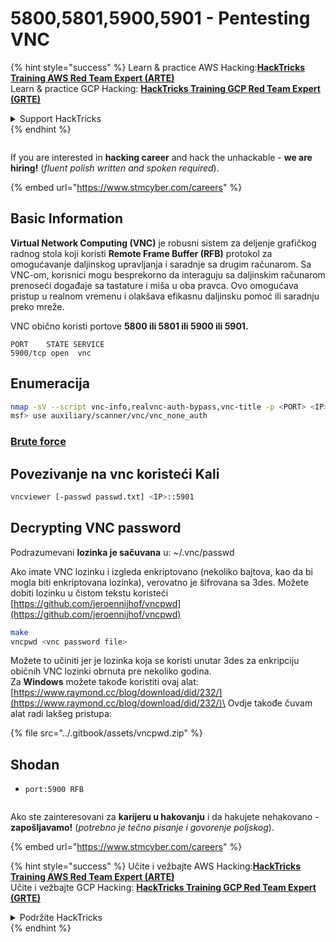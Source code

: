 # 5800,5801,5900,5901 - Pentesting VNC

{% hint style="success" %}
Learn & practice AWS Hacking:<img src="/.gitbook/assets/arte.png" alt="" data-size="line">[**HackTricks Training AWS Red Team Expert (ARTE)**](https://training.hacktricks.xyz/courses/arte)<img src="/.gitbook/assets/arte.png" alt="" data-size="line">\
Learn & practice GCP Hacking: <img src="/.gitbook/assets/grte.png" alt="" data-size="line">[**HackTricks Training GCP Red Team Expert (GRTE)**<img src="/.gitbook/assets/grte.png" alt="" data-size="line">](https://training.hacktricks.xyz/courses/grte)

<details>

<summary>Support HackTricks</summary>

* Check the [**subscription plans**](https://github.com/sponsors/carlospolop)!
* **Join the** 💬 [**Discord group**](https://discord.gg/hRep4RUj7f) or the [**telegram group**](https://t.me/peass) or **follow** us on **Twitter** 🐦 [**@hacktricks\_live**](https://twitter.com/hacktricks\_live)**.**
* **Share hacking tricks by submitting PRs to the** [**HackTricks**](https://github.com/carlospolop/hacktricks) and [**HackTricks Cloud**](https://github.com/carlospolop/hacktricks-cloud) github repos.

</details>
{% endhint %}

<figure><img src="/.gitbook/assets/image (1) (1) (1) (1) (1) (1) (1) (1) (1) (1).png" alt=""><figcaption></figcaption></figure>

If you are interested in **hacking career** and hack the unhackable - **we are hiring!** (_fluent polish written and spoken required_).

{% embed url="https://www.stmcyber.com/careers" %}

## Basic Information

**Virtual Network Computing (VNC)** je robusni sistem za deljenje grafičkog radnog stola koji koristi **Remote Frame Buffer (RFB)** protokol za omogućavanje daljinskog upravljanja i saradnje sa drugim računarom. Sa VNC-om, korisnici mogu besprekorno da interaguju sa daljinskim računarom prenoseći događaje sa tastature i miša u oba pravca. Ovo omogućava pristup u realnom vremenu i olakšava efikasnu daljinsku pomoć ili saradnju preko mreže.

VNC obično koristi portove **5800 ili 5801 ili 5900 ili 5901.**
```
PORT    STATE SERVICE
5900/tcp open  vnc
```
## Enumeracija
```bash
nmap -sV --script vnc-info,realvnc-auth-bypass,vnc-title -p <PORT> <IP>
msf> use auxiliary/scanner/vnc/vnc_none_auth
```
### [**Brute force**](../generic-methodologies-and-resources/brute-force.md#vnc)

## Povezivanje na vnc koristeći Kali
```bash
vncviewer [-passwd passwd.txt] <IP>::5901
```
## Decrypting VNC password

Podrazumevani **lozinka je sačuvana** u: \~/.vnc/passwd

Ako imate VNC lozinku i izgleda enkriptovano (nekoliko bajtova, kao da bi mogla biti enkriptovana lozinka), verovatno je šifrovana sa 3des. Možete dobiti lozinku u čistom tekstu koristeći [https://github.com/jeroennijhof/vncpwd](https://github.com/jeroennijhof/vncpwd)
```bash
make
vncpwd <vnc password file>
```
Možete to učiniti jer je lozinka koja se koristi unutar 3des za enkripciju običnih VNC lozinki obrnuta pre nekoliko godina.\
Za **Windows** možete takođe koristiti ovaj alat: [https://www.raymond.cc/blog/download/did/232/](https://www.raymond.cc/blog/download/did/232/)\
Ovdje takođe čuvam alat radi lakšeg pristupa:

{% file src="../.gitbook/assets/vncpwd.zip" %}

## Shodan

* `port:5900 RFB`

<figure><img src="/.gitbook/assets/image (1) (1) (1) (1) (1) (1) (1) (1) (1) (1).png" alt=""><figcaption></figcaption></figure>

Ako ste zainteresovani za **karijeru u hakovanju** i da hakujete nehakovano - **zapošljavamo!** (_potrebno je tečno pisanje i govorenje poljskog_).

{% embed url="https://www.stmcyber.com/careers" %}

{% hint style="success" %}
Učite i vežbajte AWS Hacking:<img src="/.gitbook/assets/arte.png" alt="" data-size="line">[**HackTricks Training AWS Red Team Expert (ARTE)**](https://training.hacktricks.xyz/courses/arte)<img src="/.gitbook/assets/arte.png" alt="" data-size="line">\
Učite i vežbajte GCP Hacking: <img src="/.gitbook/assets/grte.png" alt="" data-size="line">[**HackTricks Training GCP Red Team Expert (GRTE)**<img src="/.gitbook/assets/grte.png" alt="" data-size="line">](https://training.hacktricks.xyz/courses/grte)

<details>

<summary>Podržite HackTricks</summary>

* Proverite [**planove pretplate**](https://github.com/sponsors/carlospolop)!
* **Pridružite se** 💬 [**Discord grupi**](https://discord.gg/hRep4RUj7f) ili [**telegram grupi**](https://t.me/peass) ili **pratite** nas na **Twitteru** 🐦 [**@hacktricks\_live**](https://twitter.com/hacktricks\_live)**.**
* **Podelite trikove za hakovanje slanjem PR-ova na** [**HackTricks**](https://github.com/carlospolop/hacktricks) i [**HackTricks Cloud**](https://github.com/carlospolop/hacktricks-cloud) github repozitorijume.

</details>
{% endhint %}
